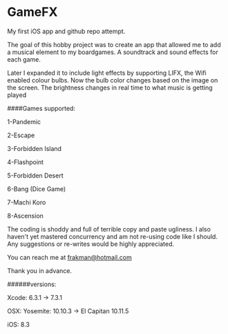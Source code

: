 # GameFX
My first iOS app and github repo attempt.

The goal of this hobby project was to create an app that allowed me to add a musical element to my boardgames. A soundtrack and sound effects for each game.  

Later I expanded it to include light effects by supporting LIFX, the Wifi enabled colour bulbs. Now the bulb color changes based on the image on the screen. The brightness changes in real time to what music is getting played

####Games supported:

1-Pandemic

2-Escape

3-Forbidden Island

4-Flashpoint

5-Forbidden Desert

6-Bang (Dice Game)

7-Machi Koro

8-Ascension

The coding is shoddy and full of terrible copy and paste ugliness. I also haven't yet mastered concurrency and am not re-using code like I should. Any suggestions or re-writes would be highly appreciated.

You can reach me at frakman@hotmail.com

Thank you in advance.


######versions:

Xcode: 6.3.1 -> 7.3.1

OSX: Yosemite: 10.10.3 -> El Capitan 10.11.5

iOS: 8.3

